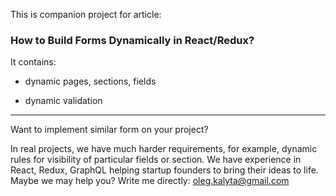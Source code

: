 This is companion project for article:

### How to Build Forms Dynamically in React/Redux?

It contains:

* dynamic pages, sections, fields

* dynamic validation


---

Want to implement similar form on your project?

In real projects, we have much harder requirements, for example, dynamic rules for visibility of particular fields or section.
We have experience in React, Redux, GraphQL helping startup founders to bring their ideas to life. Maybe we may help you? Write me directly: oleg.kalyta@gmail.com
